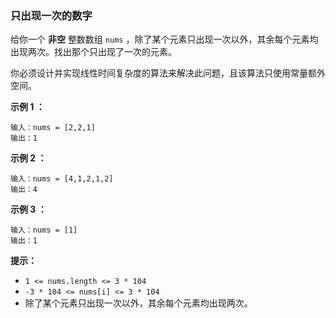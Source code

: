 ### 只出现一次的数字 ###
给你一个 **非空** 整数数组 `nums` ，除了某个元素只出现一次以外，其余每个元素均出现两次。找出那个只出现了一次的元素。

你必须设计并实现线性时间复杂度的算法来解决此问题，且该算法只使用常量额外空间。



**示例 1 ：**

```
输入：nums = [2,2,1]
输出：1
```

**示例 2 ：**

```
输入：nums = [4,1,2,1,2]
输出：4
```

**示例 3 ：**

```
输入：nums = [1]
输出：1
```



**提示：**

* `1 <= nums.length <= 3 * 104`
* `-3 * 104 <= nums[i] <= 3 * 104`
* 除了某个元素只出现一次以外，其余每个元素均出现两次。



